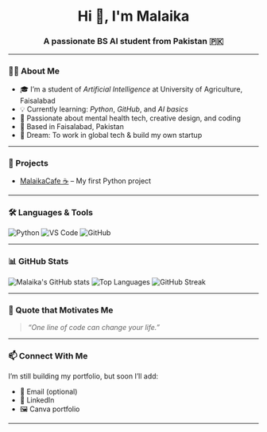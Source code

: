 <h1 align="center">Hi 👋, I'm Malaika</h1>
<h3 align="center">A passionate BS AI student from Pakistan 🇵🇰</h3>

---

### 👩‍💻 About Me

- 🎓 I’m a student of *Artificial Intelligence* at University of Agriculture, Faisalabad  
- 💡 Currently learning: *Python*, *GitHub*, and *AI basics*  
- 💖 Passionate about mental health tech, creative design, and coding  
- 📍 Based in Faisalabad, Pakistan  
- 🎯 Dream: To work in global tech & build my own startup  

---

### 🚀 Projects

- [MalaikaCafe ☕](https://github.com/malaikacodes0/malaikacafe) – My first Python project

---

### 🛠️ Languages & Tools

![Python](https://img.shields.io/badge/-Python-333?style=flat&logo=python)
![VS Code](https://img.shields.io/badge/-VS%20Code-333?style=flat&logo=visualstudiocode)
![GitHub](https://img.shields.io/badge/-GitHub-333?style=flat&logo=github)

---

### 📊 GitHub Stats

![Malaika's GitHub stats](https://github-readme-stats.vercel.app/api?username=malaikacodes0&show_icons=true&theme=radical)
![Top Languages](https://github-readme-stats.vercel.app/api/top-langs/?username=malaikacodes0&layout=compact&theme=radical)
![GitHub Streak](https://github-readme-streak-stats.herokuapp.com/?user=malaikacodes0&theme=radical)

---

### 🧠 Quote that Motivates Me

> *“One line of code can change your life.”*

---

### 📫 Connect With Me

I’m still building my portfolio, but soon I’ll add:
- 💌 Email (optional)
- 🧠 LinkedIn
- 🖼️ Canva portfolio

---

